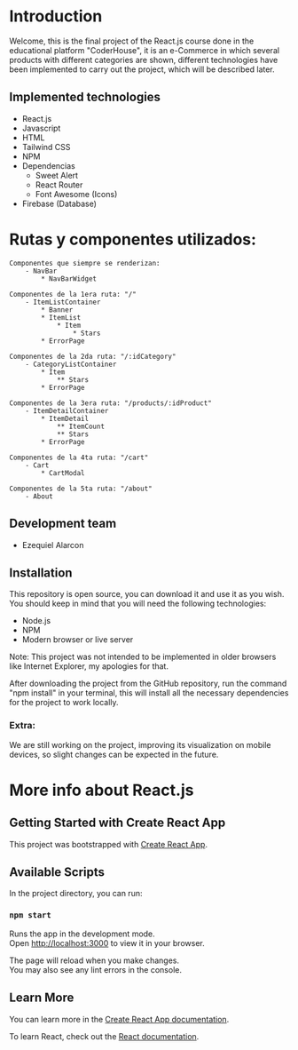 # Introduction

Welcome, this is the final project of the React.js course done in the educational platform "CoderHouse", it is an e-Commerce in which several products with different categories are shown, different technologies have been implemented to carry out the project, which will be described later.

## Implemented technologies

- React.js
- Javascript
- HTML
- Tailwind CSS
- NPM
- Dependencias
  - Sweet Alert
  - React Router
  - Font Awesome (Icons)
- Firebase (Database)

# Rutas y componentes utilizados:

	Componentes que siempre se renderizan:
		- NavBar
			* NavBarWidget
	
	Componentes de la 1era ruta: "/"
		- ItemListContainer
			* Banner
			* ItemList
				* Item
					* Stars
			* ErrorPage

	Componentes de la 2da ruta: "/:idCategory"
		- CategoryListContainer
			* Item
				** Stars
			* ErrorPage

	Componentes de la 3era ruta: "/products/:idProduct"
		- ItemDetailContainer
			* ItemDetail
				** ItemCount
				** Stars
			* ErrorPage

	Componentes de la 4ta ruta: "/cart"
		- Cart
			* CartModal

	Componentes de la 5ta ruta: "/about"
		- About



## Development team

* Ezequiel Alarcon

## Installation

This repository is open source, you can download it and use it as you wish. You should keep in mind that you will need the following technologies:

* Node.js 
* NPM
* Modern browser or live server

Note: This project was not intended to be implemented in older browsers like Internet Explorer, my apologies for that. 

After downloading the project from the GitHub repository, run the command "npm install" in your terminal, this will install all the necessary dependencies for the project to work locally.

### Extra:

We are still working on the project, improving its visualization on mobile devices, so slight changes can be expected in the future.

# More info about React.js

## Getting Started with Create React App

This project was bootstrapped with [Create React App](https://github.com/facebook/create-react-app).

## Available Scripts

In the project directory, you can run:

### `npm start`

Runs the app in the development mode.\
Open [http://localhost:3000](http://localhost:3000) to view it in your browser.

The page will reload when you make changes.\
You may also see any lint errors in the console.

## Learn More

You can learn more in the [Create React App documentation](https://facebook.github.io/create-react-app/docs/getting-started).

To learn React, check out the [React documentation](https://reactjs.org/).
